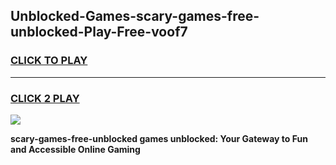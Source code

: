 
## Unblocked-Games-scary-games-free-unblocked-Play-Free-voof7
<h3>
<a href="https://premium76.site?title=scary-games-free-unblocked&ref=18A">CLICK TO PLAY</a></h3>
<hr>

<h3>
<a href="https://premium76.site?title=scary-games-free-unblocked&ref=18A">CLICK 2 PLAY</a>
  
</h3>

<a href="https://premium76.site?title=scary-games-free-unblocked&ref=18A"><img src="https://clearcache.store/games.png"></a>


**scary-games-free-unblocked games unblocked: Your Gateway to Fun and Accessible Online Gaming**
